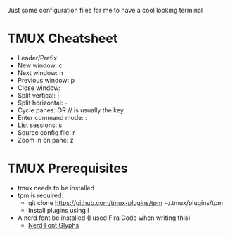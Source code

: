 Just some configuration files for me to have a cool looking terminal

# TMUX Cheatsheet
- Leader/Prefix: <C-b>
- New window: <C-b> c
- Next window: <C-b> n
- Previous window: <C-b> p
- Close window: <C-d>
- Split vertical: <C-b> |
- Split horizontal: <C-b> -
- Cycle panes: <C-b> <ARROWKEY> OR <M> <ARROWKEY> // <M> is usually the <alt> key
- Enter command mode: <C-b> :
- List sessions: <C-b> s
- Source config file: <C-b> r
- Zoom in on pane: <C-b> z
# TMUX Prerequisites
- tmux needs to be installed
- tpm is required:
  - git clone https://github.com/tmux-plugins/tpm ~/.tmux/plugins/tpm
  - Install plugins using <C-b> I
- A nerd font be installed (I used Fira Code when writing this)
  - [Nerd Font Glyphs](https://www.nerdfonts.com/cheat-sheet)